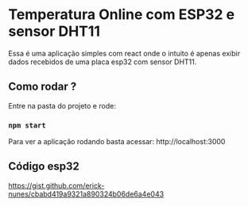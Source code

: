 # Temperatura Online com ESP32 e sensor DHT11

Essa é uma aplicação simples com react onde o intuito é apenas exibir dados recebidos de uma placa esp32 com sensor DHT11. 

## Como rodar ?

Entre na pasta do projeto e rode:

### `npm start`

Para ver a aplicação rodando basta acessar:
http://localhost:3000

## Código esp32

https://gist.github.com/erick-nunes/cbabd419a9321a890324b06de6a4e043